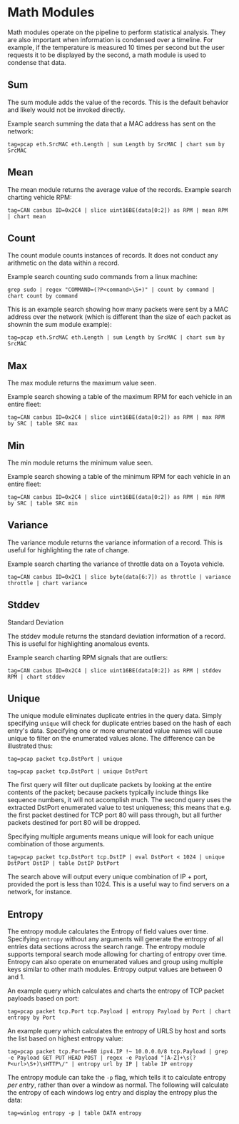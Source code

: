 # Math Modules

Math modules operate on the pipeline to perform statistical analysis. They are also important when information is condensed over a timeline. For example, if the temperature is measured 10 times per second but the user requests it to be displayed by the second, a math module is used to condense that data.

## Sum

The sum module adds the value of the records. This is the default behavior and likely would not be invoked directly.

Example search summing the data that a MAC address has sent on the network:

```
tag=pcap eth.SrcMAC eth.Length | sum Length by SrcMAC | chart sum by SrcMAC
```

## Mean

The mean module returns the average value of the records.
Example search charting vehicle RPM:

```
tag=CAN canbus ID=0x2C4 | slice uint16BE(data[0:2]) as RPM | mean RPM | chart mean
```

## Count

The count module counts instances of records. It does not conduct any arithmetic on the data within a record.

Example search counting sudo commands from a linux machine:

```
grep sudo | regex "COMMAND=(?P<command>\S+)" | count by command | chart count by command
```

This is an example search showing how many packets were sent by a MAC address over the network (which is different than the size of each packet as shownin the sum module example):

```
tag=pcap eth.SrcMAC eth.Length | sum Length by SrcMAC | chart sum by SrcMAC
```

## Max

The max module returns the maximum value seen.

Example search showing a table of the maximum RPM for each vehicle in an entire fleet:

```
tag=CAN canbus ID=0x2C4 | slice uint16BE(data[0:2]) as RPM | max RPM by SRC | table SRC max
```

## Min

The min module returns the minimum value seen.

Example search showing a table of the minimum RPM for each vehicle in an entire fleet:

```
tag=CAN canbus ID=0x2C4 | slice uint16BE(data[0:2]) as RPM | min RPM by SRC | table SRC min
```

## Variance

The variance module returns the variance information of a record. This is useful for highlighting the rate of change.

Example search charting the variance of throttle data on a Toyota vehicle.

```
tag=CAN canbus ID=0x2C1 | slice byte(data[6:7]) as throttle | variance throttle | chart variance
```

## Stddev

Standard Deviation

The stddev module returns the standard deviation information of a record. This is useful for highlighting anomalous events.

Example search charting RPM signals that are outliers:

```
tag=CAN canbus ID=0x2C4 | slice uint16BE(data[0:2]) as RPM | stddev RPM | chart stddev
```

## Unique

The unique module eliminates duplicate entries in the query data. Simply specifying `unique` will check for duplicate entries based on the hash of each entry's data. Specifying one or more enumerated value names will cause unique to filter on the enumerated values alone. The difference can be illustrated thus:

```
tag=pcap packet tcp.DstPort | unique
```

```
tag=pcap packet tcp.DstPort | unique DstPort
```

The first query will filter out duplicate packets by looking at the entire contents of the packet; because packets typically include things like sequence numbers, it will not accomplish much. The second query uses the extracted DstPort enumerated value to test uniqueness; this means that e.g. the first packet destined for TCP port 80 will pass through, but all further packets destined for port 80 will be dropped.

Specifying multiple arguments means unique will look for each unique combination of those arguments.

```
tag=pcap packet tcp.DstPort tcp.DstIP | eval DstPort < 1024 | unique DstPort DstIP | table DstIP DstPort
```

The search above will output every unique combination of IP + port, provided the port is less than 1024. This is a useful way to find servers on a network, for instance.

## Entropy

The entropy module calculates the Entropy of field values over time.  Specifying `entropy` without any arguments will generate the entropy of all entries data sections across the search range.  The entropy module supports temporal search mode allowing for charting of entropy over time.  Entropy can also operate on enumerated values and group using multiple keys similar to other math modules.  Entropy output values are between 0 and 1.

An example query which calculates and charts the entropy of TCP packet payloads based on port:

```
tag=pcap packet tcp.Port tcp.Payload | entropy Payload by Port | chart entropy by Port
```

An example query which calculates the entropy of URLS by host and sorts the list based on highest entropy value:

```
tag=pcap packet tcp.Port==80 ipv4.IP !~ 10.0.0.0/8 tcp.Payload | grep -e Payload GET PUT HEAD POST | regex -e Payload "[A-Z]+\s(?P<url>\S+)\sHTTP\/" | entropy url by IP | table IP entropy
```

The entropy module can take the `-p` flag, which tells it to calculate entropy *per entry*, rather than over a window as normal. The following will calculate the entropy of each windows log entry and display the entropy plus the data:

```
tag=winlog entropy -p | table DATA entropy
```

